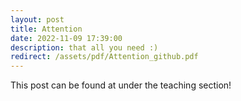```yaml
---
layout: post
title: Attention 
date: 2022-11-09 17:39:00
description: that all you need :)
redirect: /assets/pdf/Attention_github.pdf
---
```


This post can be found at under the teaching section!